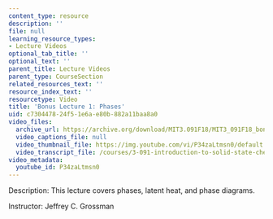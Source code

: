 ```yaml
---
content_type: resource
description: ''
file: null
learning_resource_types:
- Lecture Videos
optional_tab_title: ''
optional_text: ''
parent_title: Lecture Videos
parent_type: CourseSection
related_resources_text: ''
resource_index_text: ''
resourcetype: Video
title: 'Bonus Lecture 1: Phases'
uid: c7304478-24f5-1e6a-e80b-882a11baa8a0
video_files:
  archive_url: https://archive.org/download/MIT3.091F18/MIT3_091F18_bonus_lec01_300k.mp4
  video_captions_file: null
  video_thumbnail_file: https://img.youtube.com/vi/P34zaLtmsn0/default.jpg
  video_transcript_file: /courses/3-091-introduction-to-solid-state-chemistry-fall-2018/8e2ce18a6f340acec85147a0ddb4b65f_nsQ-li8CO2M.pdf
video_metadata:
  youtube_id: P34zaLtmsn0
---
```


Description: This lecture covers phases, latent heat, and phase diagrams.

Instructor: Jeffrey C. Grossman